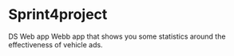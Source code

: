 # Sprint4project
DS Web app 
Webb app that shows you some statistics around the effectiveness of vehicle ads.

